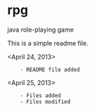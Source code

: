 rpg
===

java role-playing game

This is a simple readme file.

  <April 24, 2013>

		- README file added

  <April 25, 2013>

		- Files added
		- Files modified
